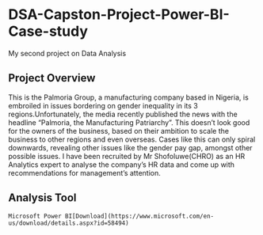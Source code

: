 # DSA-Capston-Project-Power-BI-Case-study
   My second project on Data Analysis

## Project Overview
   This is the Palmoria Group, a manufacturing company based in Nigeria, is embroiled in issues
bordering on gender inequality in its 3 regions.Unfortunately, the media recently
published the news with the headline “Palmoria, the Manufacturing Patriarchy”. This
doesn’t look good for the owners of the business, based on their ambition to scale the
business to other regions and even overseas. Cases like this can only spiral downwards,
revealing other issues like the gender pay gap, amongst other possible issues. I have been recruited by Mr Shofoluwe(CHRO) as an HR Analytics expert to analyse the company’s
HR data and come up with recommendations for management’s attention.

## Analysis Tool
    Microsoft Power BI[Download](https://www.microsoft.com/en-us/download/details.aspx?id=58494)
